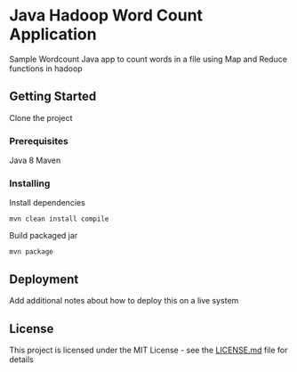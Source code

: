 # Java Hadoop Word Count Application

Sample Wordcount Java app to count words in a file using Map and Reduce functions in hadoop

## Getting Started

Clone the project

### Prerequisites

Java 8
Maven

### Installing


Install dependencies

```
mvn clean install compile
```

Build packaged jar

```
mvn package
```

## Deployment

Add additional notes about how to deploy this on a live system

## License

This project is licensed under the MIT License - see the [LICENSE.md](LICENSE.md) file for details
